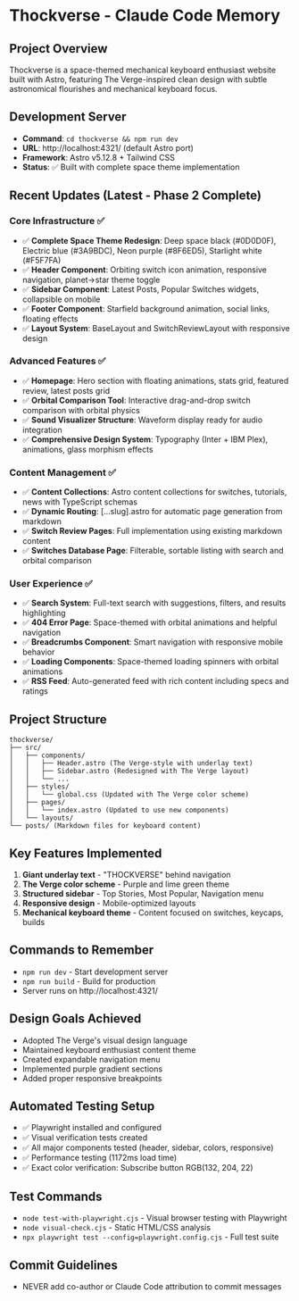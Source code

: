 # Thockverse - Claude Code Memory

## Project Overview
Thockverse is a space-themed mechanical keyboard enthusiast website built with Astro, featuring The Verge-inspired clean design with subtle astronomical flourishes and mechanical keyboard focus.

## Development Server
- **Command**: `cd thockverse && npm run dev`
- **URL**: http://localhost:4321/ (default Astro port)
- **Framework**: Astro v5.12.8 + Tailwind CSS
- **Status**: ✅ Built with complete space theme implementation

## Recent Updates (Latest - Phase 2 Complete)
### Core Infrastructure ✅
- ✅ **Complete Space Theme Redesign**: Deep space black (#0D0D0F), Electric blue (#3A9BDC), Neon purple (#8F6ED5), Starlight white (#F5F7FA)
- ✅ **Header Component**: Orbiting switch icon animation, responsive navigation, planet→star theme toggle
- ✅ **Sidebar Component**: Latest Posts, Popular Switches widgets, collapsible on mobile
- ✅ **Footer Component**: Starfield background animation, social links, floating effects
- ✅ **Layout System**: BaseLayout and SwitchReviewLayout with responsive design

### Advanced Features ✅
- ✅ **Homepage**: Hero section with floating animations, stats grid, featured review, latest posts grid
- ✅ **Orbital Comparison Tool**: Interactive drag-and-drop switch comparison with orbital physics
- ✅ **Sound Visualizer Structure**: Waveform display ready for audio integration
- ✅ **Comprehensive Design System**: Typography (Inter + IBM Plex), animations, glass morphism effects

### Content Management ✅
- ✅ **Content Collections**: Astro content collections for switches, tutorials, news with TypeScript schemas
- ✅ **Dynamic Routing**: [...slug].astro for automatic page generation from markdown
- ✅ **Switch Review Pages**: Full implementation using existing markdown content
- ✅ **Switches Database Page**: Filterable, sortable listing with search and orbital comparison

### User Experience ✅
- ✅ **Search System**: Full-text search with suggestions, filters, and results highlighting
- ✅ **404 Error Page**: Space-themed with orbital animations and helpful navigation
- ✅ **Breadcrumbs Component**: Smart navigation with responsive mobile behavior
- ✅ **Loading Components**: Space-themed loading spinners with orbital animations
- ✅ **RSS Feed**: Auto-generated feed with rich content including specs and ratings

## Project Structure
```
thockverse/
├── src/
│   ├── components/
│   │   ├── Header.astro (The Verge-style with underlay text)
│   │   ├── Sidebar.astro (Redesigned with The Verge layout)
│   │   └── ...
│   ├── styles/
│   │   └── global.css (Updated with The Verge color scheme)
│   ├── pages/
│   │   └── index.astro (Updated to use new components)
│   └── layouts/
└── posts/ (Markdown files for keyboard content)
```

## Key Features Implemented
1. **Giant underlay text** - "THOCKVERSE" behind navigation
2. **The Verge color scheme** - Purple and lime green theme
3. **Structured sidebar** - Top Stories, Most Popular, Navigation menu
4. **Responsive design** - Mobile-optimized layouts
5. **Mechanical keyboard theme** - Content focused on switches, keycaps, builds

## Commands to Remember
- `npm run dev` - Start development server
- `npm run build` - Build for production
- Server runs on http://localhost:4321/

## Design Goals Achieved
- Adopted The Verge's visual design language
- Maintained keyboard enthusiast content theme  
- Created expandable navigation menu
- Implemented purple gradient sections
- Added proper responsive breakpoints

## Automated Testing Setup
- ✅ Playwright installed and configured
- ✅ Visual verification tests created
- ✅ All major components tested (header, sidebar, colors, responsive)
- ✅ Performance testing (1172ms load time)
- ✅ Exact color verification: Subscribe button RGB(132, 204, 22)

## Test Commands
- `node test-with-playwright.cjs` - Visual browser testing with Playwright
- `node visual-check.cjs` - Static HTML/CSS analysis  
- `npx playwright test --config=playwright.config.cjs` - Full test suite

## Commit Guidelines
- NEVER add co-author or Claude Code attribution to commit messages
